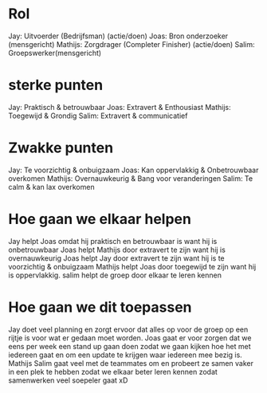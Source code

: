 # Rol

Jay: Uitvoerder (Bedrijfsman) (actie/doen)
Joas: Bron onderzoeker (mensgericht)
Mathijs: Zorgdrager (Completer Finisher) (actie/doen)
Salim: Groepswerker(mensgericht)

# sterke punten

Jay: Praktisch & betrouwbaar
Joas: Extravert & Enthousiast
Mathijs: Toegewijd & Grondig
Salim: Extravert & communicatief

# Zwakke punten

Jay: Te voorzichtig & onbuigzaam
Joas: Kan oppervlakkig & Onbetrouwbaar overkomen
Mathijs: Overnauwkeurig & Bang voor veranderingen
Salim: Te calm & kan lax overkomen

# Hoe gaan we elkaar helpen

Jay helpt Joas omdat hij praktisch en betrouwbaar is want hij is onbetrouwbaar
Joas helpt Mathijs door extravert te zijn want hij is overnauwkeurig
Joas helpt Jay door extravert te zijn want hij is te voorzichtig & onbuigzaam
Mathijs helpt Joas door toegewijd te zijn want hij is oppervlakkig.
salim helpt de groep door elkaar te leren kennen

# Hoe gaan we dit toepassen

Jay doet veel planning en zorgt ervoor dat alles op voor de groep op een rijtje is voor wat er gedaan moet worden.
Joas gaat er voor zorgen dat we eens per week een stand up gaan doen zodat we gaan kijken hoe het met iedereen gaat en om een update te krijgen waar iedereen mee bezig is.
Mathijs
Salim gaat veel met de teammates om en probeert ze samen vaker in een plek te hebben zodat we elkaar beter leren kennen zodat samenwerken veel soepeler gaat xD
